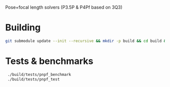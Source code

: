 Pose+focal length solvers (P3.5P & P4Pf based on 3Q3)

# Building

```bash
git submodule update --init --recursive && mkdir -p build && cd build && cmake ../ -DCMAKE_BUILD_TYPE=Release && make -j
```

# Tests & benchmarks

```bash
 ./build/tests/pnpf_benchmark
 ./build/tests/pnpf_test
```
